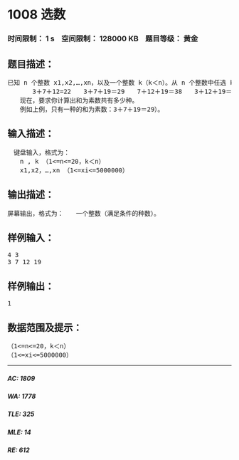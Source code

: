 # 1008 选数   
### 时间限制： 1 s&nbsp;&nbsp;&nbsp;&nbsp;空间限制： 128000 KB&nbsp;&nbsp;&nbsp;&nbsp;题目等级： 黄金  
## 题目描述：  

<pre>
已知 n 个整数 x1,x2,…,xn，以及一个整数 k（k＜n）。从 n 个整数中任选 k 个整数相加，可分别得到一系列的和。例如当 n=4，k＝3，4 个整数分别为 3，7，12，19 时，可得全部的组合与它们的和为：  
　　　　3＋7＋12=22　　3＋7＋19＝29　　7＋12＋19＝38　　3＋12＋19＝34。  
　　现在，要求你计算出和为素数共有多少种。  
　　例如上例，只有一种的和为素数：3＋7＋19＝29）。
</pre>
  
  
## 输入描述：  

<pre>
　键盘输入，格式为：  
　　n , k （1<=n<=20，k＜n）  
　　x1,x2，…,xn （1<=xi<=5000000）
</pre>
  
  
## 输出描述：  

<pre>
屏幕输出，格式为：　　一个整数（满足条件的种数）。
</pre>
  
  
## 样例输入：  

<pre>
4 3  
3 7 12 19
</pre>
  
  
## 样例输出：  

<pre>
1
</pre>
  
  
## 数据范围及提示：  

<pre>
（1<=n<=20，k＜n）  
（1<=xi<=5000000）
</pre>
  
  
***  

##### AC: 1809  
##### WA: 1778  
##### TLE: 325  
##### MLE: 14  
##### RE: 612  
